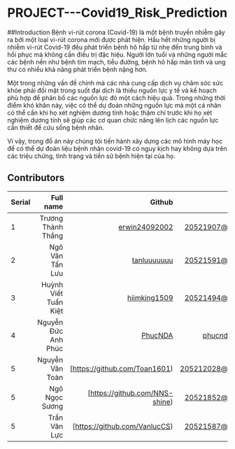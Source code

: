# PROJECT---Covid19_Risk_Prediction
##Introduction
Bệnh vi-rút corona (Covid-19) là một bệnh truyền nhiễm gây ra bởi một loại vi-rút corona mới được phát hiện. Hầu hết những người bị nhiễm vi-rút Covid-19 đều phát triển bệnh hô hấp từ nhẹ đến trung bình và hồi phục mà không cần điều trị đặc hiệu. Người lớn tuổi và những người mắc các bệnh nền như bệnh tim mạch, tiểu đường, bệnh hô hấp mãn tính và ung thư có nhiều khả năng phát triển bệnh nặng hơn.

Một trong những vấn đề chính mà các nhà cung cấp dịch vụ chăm sóc sức khỏe phải đối mặt trong suốt đại dịch là thiếu nguồn lực y tế và kế hoạch phù hợp để phân bổ các nguồn lực đó một cách hiệu quả. Trong những thời điểm khó khăn này, việc có thể dự đoán những nguồn lực mà một cá nhân có thể cần khi họ xét nghiệm dương tính hoặc thậm chí trước khi họ xét nghiệm dương tính sẽ giúp các cơ quan chức năng lên lịch các nguồn lực cần thiết để cứu sống bệnh nhân. 

Vì vậy, trong đồ án này chúng tôi tiến hành xây dựng các mô hình máy học để có thể dự đoán liệu bệnh nhân covid-19 có nguy kịch hay không dựa trên các triệu chứng, tình trạng và tiền sử bệnh hiện tại của họ. 

## Contributors
| Serial | Full name              | Github                                               | Email                   |
| ------ | ----------------------:|-----------------------------------------------------:|-------------------------:
| 1      | Trương Thành Thắng |[erwin24092002](https://github.com/erwin24092002)          |20521907@gm.uit.edu.vn   |
| 2      | Ngô Văn Tấn Lưu |[tanluuuuuuu](https://github.com/tanluuuuuuu)          |20521591@gm.uit.edu.vn   |
| 3      | Huỳnh Viết Tuấn Kiệt |[hiimking1509](https://github.com/HiImKing1509)          |20521494@gm.uit.edu.vn   |
| 4      | Nguyễn Đức Anh Phúc |[PhucNDA](https://github.com/PhucNDA)          |phucnda@gmail.com   |
| 5      | Nguyễn Văn Toàn |[https://github.com/Toan1601)          |205212028@gm.uit.edu.vn   |
| 5      | Ngô Ngọc Sương |[https://github.com/NNS-shine)          |20521852@gm.uit.edu.vn   |
| 5      | Trần Văn Lực |[https://github.com/VanlucCS)          |20521587@gm.uit.edu.vn   |

